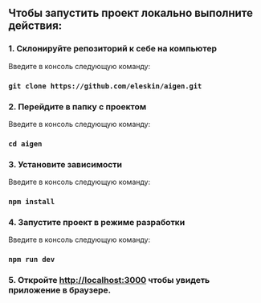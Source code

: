 ## Чтобы запустить проект локально выполните действия:

### 1. Склонируйте репозиторий к себе на компьютер
Введите в консоль следующую команду:
### `git clone https://github.com/eleskin/aigen.git`

### 2. Перейдите в папку с проектом
Введите в консоль следующую команду:
### `cd aigen`

### 3. Установите зависимости
Введите в консоль следующую команду:
### `npm install`

### 4. Запустите проект в режиме разработки
Введите в консоль следующую команду:
### `npm run dev`


### 5. Откройте [http://localhost:3000](http://localhost:3000) чтобы увидеть приложение в браузере.
